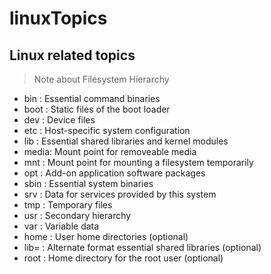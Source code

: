 # linuxTopics
Linux related topics
-------------------------
> Note about Filesystem Hierarchy

- bin  : Essential command binaries
- boot : Static files of the boot loader
- dev  : Device files
- etc  : Host-specific system configuration
- lib  : Essential shared libraries and kernel modules
- media: Mount point for removeable media
- mnt  : Mount point for mounting a filesystem temporarily
- opt  : Add-on application software packages
- sbin : Essential system binaries
- srv  : Data for services provided by this system
- tmp  : Temporary files
- usr  : Secondary hierarchy
- var  : Variable data
- home : User home directories (optional)
- lib= : Alternate format essential shared libraries (optional)
- root : Home directory for the root user (optional)
